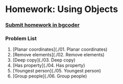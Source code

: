 Homework: Using Objects
=======================

### [Submit homework in bgcoder](http://bgcoder.com/Contests/)

### Problem List

1. [Planar coordinates](./01. Planar coordinates)
1. [Remove elements](./02. Remove elements)
1. [Deep copy](./03. Deep copy)
1. [Has property](./04. Has property)
1. [Youngest person](./05. Youngest person)
1. [Group people](./06. Group people)

